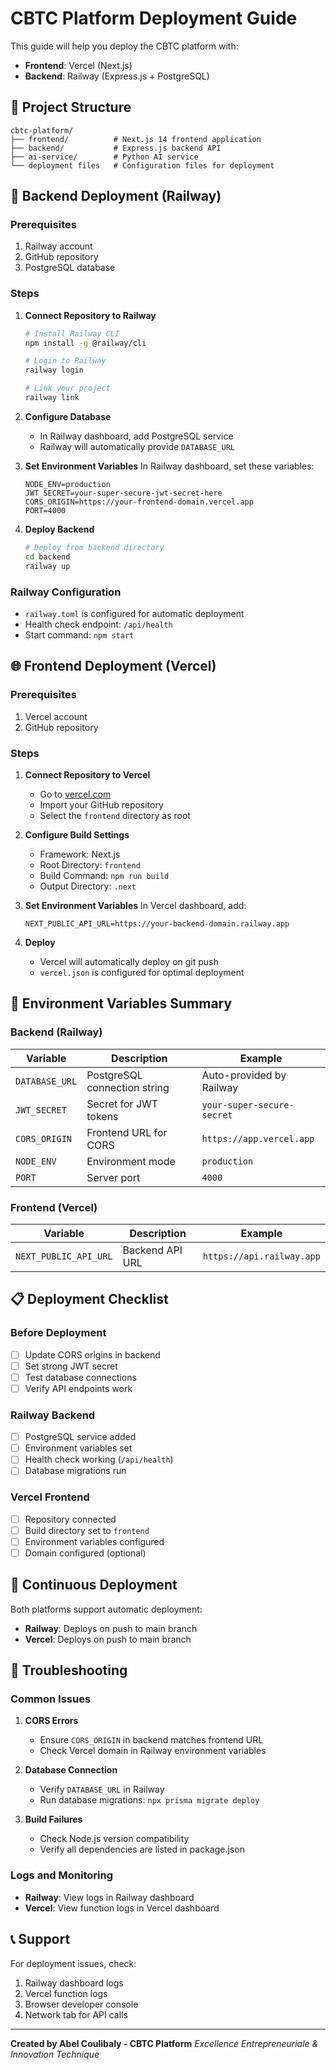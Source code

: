 # CBTC Platform Deployment Guide

This guide will help you deploy the CBTC platform with:
- **Frontend**: Vercel (Next.js)
- **Backend**: Railway (Express.js + PostgreSQL)

## 📁 Project Structure

```
cbtc-platform/
├── frontend/          # Next.js 14 frontend application
├── backend/           # Express.js backend API
├── ai-service/        # Python AI service
└── deployment files   # Configuration files for deployment
```

## 🚀 Backend Deployment (Railway)

### Prerequisites
1. Railway account
2. GitHub repository
3. PostgreSQL database

### Steps

1. **Connect Repository to Railway**
   ```bash
   # Install Railway CLI
   npm install -g @railway/cli
   
   # Login to Railway
   railway login
   
   # Link your project
   railway link
   ```

2. **Configure Database**
   - In Railway dashboard, add PostgreSQL service
   - Railway will automatically provide `DATABASE_URL`

3. **Set Environment Variables**
   In Railway dashboard, set these variables:
   ```
   NODE_ENV=production
   JWT_SECRET=your-super-secure-jwt-secret-here
   CORS_ORIGIN=https://your-frontend-domain.vercel.app
   PORT=4000
   ```

4. **Deploy Backend**
   ```bash
   # Deploy from backend directory
   cd backend
   railway up
   ```

### Railway Configuration
- `railway.toml` is configured for automatic deployment
- Health check endpoint: `/api/health`
- Start command: `npm start`

## 🌐 Frontend Deployment (Vercel)

### Prerequisites
1. Vercel account
2. GitHub repository

### Steps

1. **Connect Repository to Vercel**
   - Go to [vercel.com](https://vercel.com)
   - Import your GitHub repository
   - Select the `frontend` directory as root

2. **Configure Build Settings**
   - Framework: Next.js
   - Root Directory: `frontend`
   - Build Command: `npm run build`
   - Output Directory: `.next`

3. **Set Environment Variables**
   In Vercel dashboard, add:
   ```
   NEXT_PUBLIC_API_URL=https://your-backend-domain.railway.app
   ```

4. **Deploy**
   - Vercel will automatically deploy on git push
   - `vercel.json` is configured for optimal deployment

## 🔧 Environment Variables Summary

### Backend (Railway)
| Variable | Description | Example |
|----------|-------------|---------|
| `DATABASE_URL` | PostgreSQL connection string | Auto-provided by Railway |
| `JWT_SECRET` | Secret for JWT tokens | `your-super-secure-secret` |
| `CORS_ORIGIN` | Frontend URL for CORS | `https://app.vercel.app` |
| `NODE_ENV` | Environment mode | `production` |
| `PORT` | Server port | `4000` |

### Frontend (Vercel)
| Variable | Description | Example |
|----------|-------------|---------|
| `NEXT_PUBLIC_API_URL` | Backend API URL | `https://api.railway.app` |

## 📋 Deployment Checklist

### Before Deployment
- [ ] Update CORS origins in backend
- [ ] Set strong JWT secret
- [ ] Test database connections
- [ ] Verify API endpoints work

### Railway Backend
- [ ] PostgreSQL service added
- [ ] Environment variables set
- [ ] Health check working (`/api/health`)
- [ ] Database migrations run

### Vercel Frontend
- [ ] Repository connected
- [ ] Build directory set to `frontend`
- [ ] Environment variables configured
- [ ] Domain configured (optional)

## 🔄 Continuous Deployment

Both platforms support automatic deployment:
- **Railway**: Deploys on push to main branch
- **Vercel**: Deploys on push to main branch

## 🐛 Troubleshooting

### Common Issues

1. **CORS Errors**
   - Ensure `CORS_ORIGIN` in backend matches frontend URL
   - Check Vercel domain in Railway environment variables

2. **Database Connection**
   - Verify `DATABASE_URL` in Railway
   - Run database migrations: `npx prisma migrate deploy`

3. **Build Failures**
   - Check Node.js version compatibility
   - Verify all dependencies are listed in package.json

### Logs and Monitoring
- **Railway**: View logs in Railway dashboard
- **Vercel**: View function logs in Vercel dashboard

## 📞 Support

For deployment issues, check:
1. Railway dashboard logs
2. Vercel function logs
3. Browser developer console
4. Network tab for API calls

---

**Created by Abel Coulibaly - CBTC Platform**
*Excellence Entrepreneuriale & Innovation Technique*
